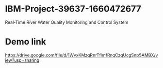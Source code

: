 # IBM-Project-39637-1660472677
Real-Time River Water Quality Monitoring and Control System
# Demo link
https://drive.google.com/file/d/1WvxKMzqRnrTflmfRnqCzqUcgSnp5AMBX/view?usp=sharing
